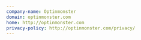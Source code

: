 ```yaml
---
company-name: Optinmonster
domain: optinmonster.com
home: http://optinmonster.com
privacy-policy: http://optinmonster.com/privacy/
---
```




